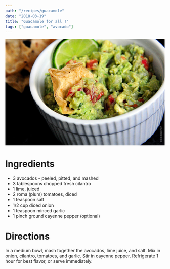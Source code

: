```yaml
---
path: "/recipes/guacamole"
date: "2018-03-19"
title: "Guacamole for all !"
tags: ["guacamole", "avocado"]
---
```


![Guacamole](guacamole.jpg)

# Ingredients

* 3 avocados - peeled, pitted, and mashed
* 3 tablespoons chopped fresh cilantro
* 1 lime, juiced
* 2 roma (plum) tomatoes, diced
* 1 teaspoon salt
* 1/2 cup diced onion
* 1 teaspoon minced garlic
* 1 pinch ground cayenne pepper (optional)

# Directions

In a medium bowl, mash together the avocados, lime juice, and salt. Mix in onion, cilantro, tomatoes, and garlic. Stir in cayenne pepper. Refrigerate 1 hour for best flavor, or serve immediately.
